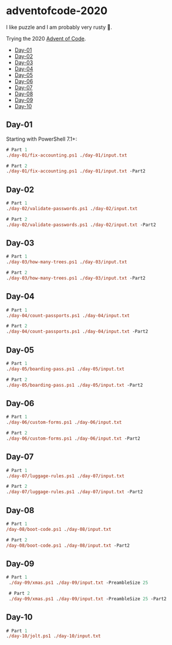 # adventofcode-2020 <!-- omit in toc -->

I like puzzle and I am probably very rusty 🧠.

Trying the 2020 [Advent of Code](https://adventofcode.com/2020).

- [Day-01](#day-01)
- [Day-02](#day-02)
- [Day-03](#day-03)
- [Day-04](#day-04)
- [Day-05](#day-05)
- [Day-06](#day-06)
- [Day-07](#day-07)
- [Day-08](#day-08)
- [Day-09](#day-09)
- [Day-10](#day-10)

## Day-01

Starting with PowerShell 7.1+:

``` ps
# Part 1
./day-01/fix-accounting.ps1 ./day-01/input.txt

# Part 2
./day-01/fix-accounting.ps1 ./day-01/input.txt -Part2
```

## Day-02

``` ps
# Part 1
./day-02/validate-passwords.ps1 ./day-02/input.txt

# Part 2
./day-02/validate-passwords.ps1 ./day-02/input.txt -Part2
```

## Day-03


``` ps
# Part 1
./day-03/how-many-trees.ps1 ./day-03/input.txt

# Part 2
./day-03/how-many-trees.ps1 ./day-03/input.txt -Part2
```

## Day-04

``` ps
# Part 1
./day-04/count-passports.ps1 ./day-04/input.txt

# Part 2
./day-04/count-passports.ps1 ./day-04/input.txt -Part2
```

## Day-05

``` ps
# Part 1
./day-05/boarding-pass.ps1 ./day-05/input.txt

# Part 2
./day-05/boarding-pass.ps1 ./day-05/input.txt -Part2
```

## Day-06

``` ps
# Part 1
./day-06/custom-forms.ps1 ./day-06/input.txt

# Part 2
./day-06/custom-forms.ps1 ./day-06/input.txt -Part2
```

## Day-07

``` ps
# Part 1
./day-07/luggage-rules.ps1 ./day-07/input.txt

# Part 2
./day-07/luggage-rules.ps1 ./day-07/input.txt -Part2
```

## Day-08

``` ps
# Part 1
/day-08/boot-code.ps1 ./day-08/input.txt

# Part 2
/day-08/boot-code.ps1 ./day-08/input.txt -Part2
```

## Day-09

``` ps
# Part 1
 ./day-09/xmas.ps1 ./day-09/input.txt -PreambleSize 25

 # Part 2
 ./day-09/xmas.ps1 ./day-09/input.txt -PreambleSize 25 -Part2
```

## Day-10

``` ps
# Part 1
./day-10/jolt.ps1 ./day-10/input.txt
```